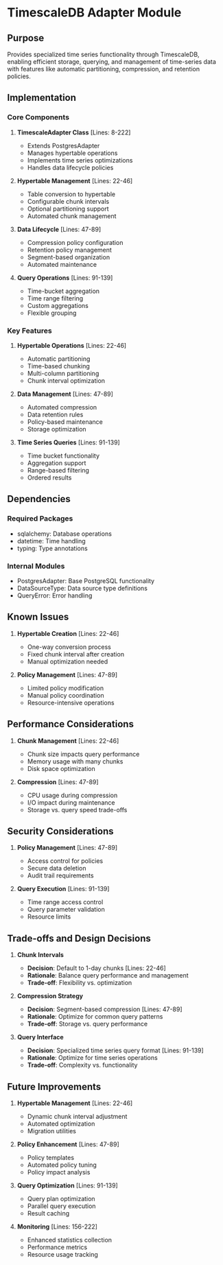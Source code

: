 # TimescaleDB Adapter Module

## Purpose

Provides specialized time series functionality through TimescaleDB, enabling efficient storage, querying, and management of time-series data with features like automatic partitioning, compression, and retention policies.

## Implementation

### Core Components

1. **TimescaleAdapter Class** [Lines: 8-222]

   - Extends PostgresAdapter
   - Manages hypertable operations
   - Implements time series optimizations
   - Handles data lifecycle policies

2. **Hypertable Management** [Lines: 22-46]

   - Table conversion to hypertable
   - Configurable chunk intervals
   - Optional partitioning support
   - Automated chunk management

3. **Data Lifecycle** [Lines: 47-89]

   - Compression policy configuration
   - Retention policy management
   - Segment-based organization
   - Automated maintenance

4. **Query Operations** [Lines: 91-139]
   - Time-bucket aggregation
   - Time range filtering
   - Custom aggregations
   - Flexible grouping

### Key Features

1. **Hypertable Operations** [Lines: 22-46]

   - Automatic partitioning
   - Time-based chunking
   - Multi-column partitioning
   - Chunk interval optimization

2. **Data Management** [Lines: 47-89]

   - Automated compression
   - Data retention rules
   - Policy-based maintenance
   - Storage optimization

3. **Time Series Queries** [Lines: 91-139]
   - Time bucket functionality
   - Aggregation support
   - Range-based filtering
   - Ordered results

## Dependencies

### Required Packages

- sqlalchemy: Database operations
- datetime: Time handling
- typing: Type annotations

### Internal Modules

- PostgresAdapter: Base PostgreSQL functionality
- DataSourceType: Data source type definitions
- QueryError: Error handling

## Known Issues

1. **Hypertable Creation** [Lines: 22-46]

   - One-way conversion process
   - Fixed chunk interval after creation
   - Manual optimization needed

2. **Policy Management** [Lines: 47-89]
   - Limited policy modification
   - Manual policy coordination
   - Resource-intensive operations

## Performance Considerations

1. **Chunk Management** [Lines: 22-46]

   - Chunk size impacts query performance
   - Memory usage with many chunks
   - Disk space optimization

2. **Compression** [Lines: 47-89]
   - CPU usage during compression
   - I/O impact during maintenance
   - Storage vs. query speed trade-offs

## Security Considerations

1. **Policy Management** [Lines: 47-89]

   - Access control for policies
   - Secure data deletion
   - Audit trail requirements

2. **Query Execution** [Lines: 91-139]
   - Time range access control
   - Query parameter validation
   - Resource limits

## Trade-offs and Design Decisions

1. **Chunk Intervals**

   - **Decision**: Default to 1-day chunks [Lines: 22-46]
   - **Rationale**: Balance query performance and management
   - **Trade-off**: Flexibility vs. optimization

2. **Compression Strategy**

   - **Decision**: Segment-based compression [Lines: 47-89]
   - **Rationale**: Optimize for common query patterns
   - **Trade-off**: Storage vs. query performance

3. **Query Interface**
   - **Decision**: Specialized time series query format [Lines: 91-139]
   - **Rationale**: Optimize for time series operations
   - **Trade-off**: Complexity vs. functionality

## Future Improvements

1. **Hypertable Management** [Lines: 22-46]

   - Dynamic chunk interval adjustment
   - Automated optimization
   - Migration utilities

2. **Policy Enhancement** [Lines: 47-89]

   - Policy templates
   - Automated policy tuning
   - Policy impact analysis

3. **Query Optimization** [Lines: 91-139]

   - Query plan optimization
   - Parallel query execution
   - Result caching

4. **Monitoring** [Lines: 156-222]
   - Enhanced statistics collection
   - Performance metrics
   - Resource usage tracking
